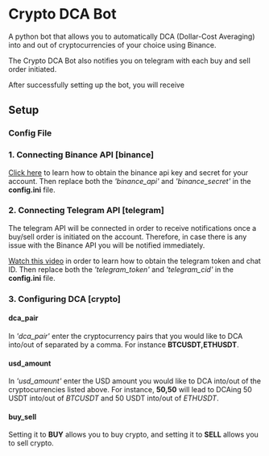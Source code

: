 
# Crypto DCA Bot
A python bot that allows you to automatically DCA (Dollar-Cost Averaging) into and out of cryptocurrencies of your choice using Binance.

The Crypto DCA Bot also notifies you on telegram with each buy and sell order initiated.  

After successfully setting up the bot, you will receive 

## Setup
### Config File
### 1. Connecting Binance API [binance]
[Click here](https://algotrading101.com/learn/binance-python-api-guide/#:~:text=After%20logging%20in%20to%20your,label%20for%20the%20API%20key.) to learn how to obtain the binance api key and secret for your account. Then replace both the *'binance_api'* and *'binance_secret'* in the **config.ini** file.
### 2. Connecting Telegram API [telegram]
The telegram API will be connected in order to receive notifications once a buy/sell order is initiated on the account. Therefore, in case there is any issue with the Binance API you will be notified immediately.  

[Watch this video](https://www.youtube.com/watch?v=ps1yeWwd6iA) in order to learn how to obtain the telegram token and chat ID. Then replace both the *'telegram_token'* and *'telegram_cid'* in the **config.ini** file.
### 3. Configuring DCA [crypto]
#### dca_pair
In *'dca_pair'* enter the cryptocurrency pairs that you would like to DCA into/out of separated by a comma. For instance **BTCUSDT,ETHUSDT**.  
#### usd_amount
In *'usd_amount'* enter the USD amount you would like to DCA into/out of the cryptocurrencies listed above. For instance, **50,50** will lead to DCAing 50 USDT into/out of *BTCUSDT* and 50 USDT into/out of *ETHUSDT*.
#### buy_sell
Setting it to **BUY** allows you to buy crypto, and setting it to **SELL** allows you to sell crypto.









